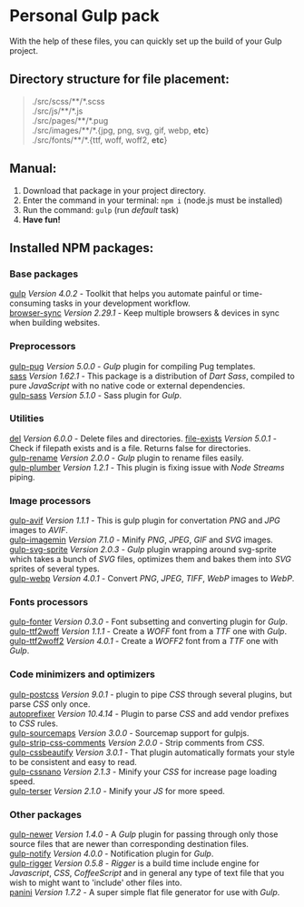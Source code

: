 # Personal Gulp pack
With the help of these files, you can quickly set up the build of your Gulp project.

## Directory structure for file placement:
> ./src/scss/\*\*/\*.scss   
> ./src/js/\*\*/\*.js   
> ./src/pages/\*\*/\*.pug   
> ./src/images/\*\*/\*.{jpg, png, svg, gif, webp, **etc**}   
> ./src/fonts/\*\*/\*.{ttf, woff, woff2, **etc**}   

## Manual:
1. Download that package in your project directory.
2. Enter the command in your terminal: `npm i` (node.js must be installed)
3. Run the command: `gulp` (run *default* task)
4. **Have fun!**


## Installed NPM packages:

### Base packages
[gulp](https://www.npmjs.com/package/gulp) *Version 4.0.2* - Toolkit that helps you automate painful or time-consuming tasks in your development workflow.  
[browser-sync](https://www.npmjs.com/package/browser-sync) *Version 2.29.1* - Keep multiple browsers & devices in sync when building websites.  

### Preprocessors
[gulp-pug](https://www.npmjs.com/package/gulp-pug) *Version 5.0.0* - *Gulp* plugin for compiling Pug templates.  
[sass](https://www.npmjs.com/package/sass) *Version 1.62.1* - This package is a distribution of *Dart Sass*, compiled to pure *JavaScript* with no native code or external dependencies.  
[gulp-sass](https://www.npmjs.com/package/gulp-sass) *Version 5.1.0* - Sass plugin for *Gulp*.  

### Utilities
[del](https://www.npmjs.com/package/del) *Version 6.0.0* - Delete files and directories.
[file-exists](https://www.npmjs.com/package/file-exists) *Version 5.0.1* - Check if filepath exists and is a file. Returns false for directories.  
[gulp-rename](https://www.npmjs.com/package/gulp-rename) *Version 2.0.0* - *Gulp* plugin to rename files easily.  
[gulp-plumber](https://www.npmjs.com/package/gulp-plumber) *Version 1.2.1* - This plugin is fixing issue with *Node Streams* piping.  

### Image processors
[gulp-avif](https://www.npmjs.com/package/gulp-avif) *Version 1.1.1* - This is gulp plugin for convertation *PNG* and *JPG* images to *AVIF*.  
[gulp-imagemin](https://www.npmjs.com/package/gulp-imagemin) *Version 7.1.0* - Minify *PNG*, *JPEG*, *GIF* and *SVG* images.  
[gulp-svg-sprite](https://www.npmjs.com/package/gulp-svg-sprite) *Version 2.0.3* - *Gulp* plugin wrapping around svg-sprite which takes a bunch of *SVG* files, optimizes them and bakes them into *SVG* sprites of several types.  
[gulp-webp](https://www.npmjs.com/package/gulp-webp) *Version 4.0.1* - Convert *PNG*, *JPEG*, *TIFF*, *WebP* images to *WebP*.  

### Fonts processors
[gulp-fonter](https://www.npmjs.com/package/gulp-fonter) *Version 0.3.0* - Font subsetting and converting plugin for *Gulp*.  
[gulp-ttf2woff](https://www.npmjs.com/package/gulp-ttf2woff) *Version 1.1.1* - Create a *WOFF* font from a *TTF* one with *Gulp*.  
[gulp-ttf2woff2](https://www.npmjs.com/package/gulp-ttf2woff2) *Version 4.0.1* - Create a *WOFF2* font from a *TTF* one with *Gulp*.  

### Code minimizers and optimizers
[gulp-postcss](https://www.npmjs.com/package/gulp-postcss) *Version 9.0.1* - plugin to pipe *CSS* through several plugins, but parse *CSS* only once.  
[autoprefixer](https://www.npmjs.com/package/autoprefixer) *Version 10.4.14* - Plugin to parse *CSS* and add vendor prefixes to *CSS* rules.  
[gulp-sourcemaps](https://www.npmjs.com/package/gulp-sourcemaps) *Version 3.0.0* - Sourcemap support for gulpjs.  
[gulp-strip-css-comments](https://www.npmjs.com/package/gulp-strip-css-comments) *Version 2.0.0* - Strip comments from *CSS*.  
[gulp-cssbeautify](https://www.npmjs.com/package/gulp-cssbeautify) *Version 3.0.1* - That plugin automatically formats your style to be consistent and easy to read.  
[gulp-cssnano](https://www.npmjs.com/package/gulp-cssnano) *Version 2.1.3* - Minify your *CSS* for increase page loading speed.  
[gulp-terser](https://www.npmjs.com/package/gulp-terser) *Version 2.1.0* - Minify your *JS* for more speed.  
### Other packages
[gulp-newer](https://www.npmjs.com/package/gulp-newer) *Version 1.4.0* - A *Gulp* plugin for passing through only those source files that are newer than corresponding destination files.  
[gulp-notify](https://www.npmjs.com/package/gulp-notify) *Version 4.0.0* - Notification plugin for *Gulp*.  
[gulp-rigger](https://www.npmjs.com/package/gulp-rigger) *Version 0.5.8* - *Rigger* is a build time include engine for *Javascript*, *CSS*, *CoffeeScript* and in general any type of text file that you wish to might want to 'include' other files into.  
[panini](https://www.npmjs.com/package/panini) *Version 1.7.2* - A super simple flat file generator for use with *Gulp*.  
